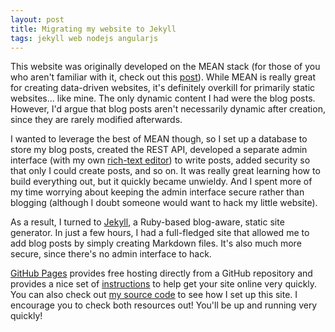 ```yaml
---
layout: post
title: Migrating my website to Jekyll
tags: jekyll web nodejs angularjs
---
```


This website was originally developed on the MEAN stack (for those of you who aren't familiar with it, check out this <a href="/blog/2013/12/30/the-mean-stack">post</a>). While MEAN is really great for creating data-driven websites, it's definitely overkill for primarily static websites... like mine. The only dynamic content I had were the blog posts. However, I'd argue that blog posts aren't necessarily dynamic after creation, since they are rarely modified afterwards.

I wanted to leverage the best of MEAN though, so I set up a database to store my blog posts, created the REST API, developed a separate admin interface (with my own <a href="http://drejkim.github.io/rte-angular">rich-text editor</a>) to write posts, added security so that only I could create posts, and so on. It was really great learning how to build everything out, but it quickly became unwieldy. And I spent more of my time worrying about keeping the admin interface secure rather than blogging (although I doubt someone would want to hack my little website).

As a result, I turned to <a href="http://jekyllrb.com" target="_blank">Jekyll</a>, a Ruby-based blog-aware, static site generator. In just a few hours, I had a full-fledged site that allowed me to add blog posts by simply creating Markdown files. It's also much more secure, since there's no admin interface to hack.

<a href="https://pages.github.com" target="_blank">GitHub Pages</a> provides free hosting directly from a GitHub repository and provides a nice set of <a href="https://help.github.com/articles/using-jekyll-with-pages" target="_blank">instructions</a> to help get your site online very quickly. You can also check out <a href="https://github.com/drejkim/drejkim.github.io">my source code</a> to see how I set up this site. I encourage you to check both resources out! You'll be up and running very quickly!
